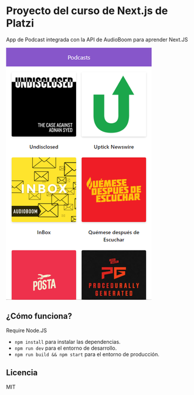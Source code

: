 # Proyecto del curso de Next.js de Platzi

App de Podcast integrada con la API de AudioBoom para aprender Next.JS

![Captura del proyecto](./readme-static/captura.png)

## ¿Cómo funciona?

Require Node.JS

* `npm install` para instalar las dependencias.
* `npm run dev` para el entorno de desarrollo.
* `npm run build && npm start` para el entorno de producción.

## Licencia

MIT
